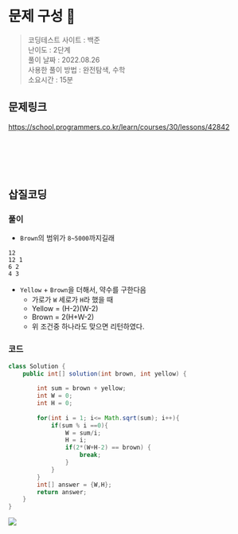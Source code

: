 
# 문제 구성 📖
> 코딩테스트 사이트 : 백준  
> 난이도 : 2단계    
> 풀이 날짜 : 2022.08.26  
> 사용한 풀이 방법 : 완전탐색, 수학     
> 소요시간 : 15분
## 문제링크
https://school.programmers.co.kr/learn/courses/30/lessons/42842

<br></br>
<br></br>


## 삽질코딩
### 풀이
 - `Brown`의 범위가 `8~5000`까지길래
```text
12
12 1
6 2
4 3
```
- `Yellow` + `Brown`을 더해서, 약수를 구한다음 
  - 가로가 `W` 세로가 `H`라 했을 때 
  - Yellow = (H-2)(W-2)
  - Brown = 2(H+W-2)
  - 위 조건중 하나라도 맞으면 리턴하였다. 
  
### 코드
```java
class Solution {
    public int[] solution(int brown, int yellow) {
        
        int sum = brown + yellow;
        int W = 0;
        int H = 0;
        
        for(int i = 1; i<= Math.sqrt(sum); i++){
            if(sum % i ==0){
                W = sum/i;
                H = i;
                if(2*(W+H-2) == brown) {
                    break;
                }
            }
        }
        int[] answer = {W,H};
        return answer;
    }
}
```

<img src="https://user-images.githubusercontent.com/104331549/187580791-90747f3a-57d8-454d-b3c9-801e194ff792.png">